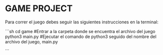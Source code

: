 # GAME PROJECT

Para correr el juego debes seguir las siguientes instrucciones en la terminal:

´´´sh
cd game #Entrar a la carpeta donde se encuentra el archivo del juego
python3 main.py  #Ejecutar el comando de python3 seguido del nombre del archivo del juego, main.py

´´´


